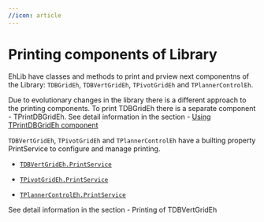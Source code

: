 ```yaml
---
//icon: article
---
```

# Printing components of Library

EhLib have classes and methods to print and prview next componentns of the Library:
`TDBGridEh`, `TDBVertGridEh`, `TPivotGridEh` and `TPlannerControlEh`.

Due to evolutionary changes in the library there is a different approach to the printing components.
To print TDBGridEh there is a separate component - TPrintDBGridEh. See detail information in the section - [Using TPrintDBGridEh component](10-using-tdbgrideh-component/01-content.md)

 `TDBVertGridEh`, `TPivotGridEh` and `TPlannerControlEh` have a builting property PrintService to configure and manage printing.

-	[`TDBVertGridEh.PrintService`](12-dbvertgrideh-component\12-printing-dbvertgrideh.md)

-	[`TPivotGridEh.PrintService`](30-components-for-consolidated-data-analysis/05-printing-of-tpivotgrideh.md)

-	[`TPlannerControlEh.PrintService`](31-components-for-planning-management\02-printing-of-tplannercontroleh.md)

See detail information in the section - Printing of TDBVertGridEh
